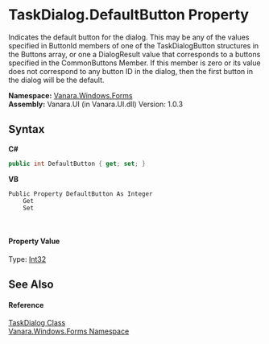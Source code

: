 # TaskDialog.DefaultButton Property 
 

Indicates the default button for the dialog. This may be any of the values specified in ButtonId members of one of the TaskDialogButton structures in the Buttons array, or one a DialogResult value that corresponds to a buttons specified in the CommonButtons Member. If this member is zero or its value does not correspond to any button ID in the dialog, then the first button in the dialog will be the default.

**Namespace:**&nbsp;<a href="c580cf52-4028-70db-28d0-f9b1abc03861">Vanara.Windows.Forms</a><br />**Assembly:**&nbsp;Vanara.UI (in Vanara.UI.dll) Version: 1.0.3

## Syntax

**C#**<br />
``` C#
public int DefaultButton { get; set; }
```

**VB**<br />
``` VB
Public Property DefaultButton As Integer
	Get
	Set
```

<br />

#### Property Value
Type: <a href="http://msdn2.microsoft.com/en-us/library/td2s409d" target="_blank">Int32</a>

## See Also


#### Reference
<a href="0e4976bb-9701-b107-c589-9d00dabbbae0">TaskDialog Class</a><br /><a href="c580cf52-4028-70db-28d0-f9b1abc03861">Vanara.Windows.Forms Namespace</a><br />